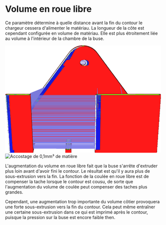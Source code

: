 Volume en roue libre
===

Ce paramètre détermine à quelle distance avant la fin du contour le chargeur cessera d'alimenter le matériau. La longueur de la côte est cependant configurée en volume de matériau. Elle est plus étroitement liée au volume à l'intérieur de la chambre de la buse.

![Accostage 0.2mm³ de matière](../../../articles/images/coasting_enable.png)
![Accostage de 0,1mm³ de matière](../../../articles/images/coasting_volume_0_1.png)

L'augmentation du volume en roue libre fait que la buse s'arrête d'extruder plus loin avant d'avoir fini le contour. Le résultat est qu'il y aura plus de sous-extrusion vers la fin. La fonction de la coulée en roue libre est de compenser la tache lorsque le contour est cousu, de sorte que l'augmentation du volume de coulée peut compenser des taches plus grandes.

Cependant, une augmentation trop importante du volume côtier provoquera une forte sous-extrusion vers la fin du contour. Cela peut même entraîner une certaine sous-extrusion dans ce qui est imprimé après le contour, puisque la pression sur la buse est encore faible then.

